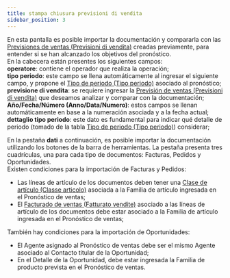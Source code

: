 ```yaml
---
title: stampa chiusura previsioni di vendita
sidebar_position: 3
---
```


En esta pantalla es posible importar la documentación y compararla con las [Previsiones de ventas (Previsioni di vendita)](/docs/crm/sales-forecast-crm/new-sales-forecast) creadas previamente, para entender si se han alcanzado los objetivos del pronóstico.  
En la cabecera están presentes los siguientes campos:  
**operatore**: contiene el operador que realiza la operación;  
**tipo periodo**: este campo se llena automáticamente al ingresar el siguiente campo, y propone el [Tipo de periodo (Tipo periodo)](/docs/configurations/tables/crm/sales-forecast/period-type) asociado al pronóstico;  
**previsione di vendita**: se requiere ingresar la [Previsión de ventas (Previsioni di vendita)](/docs/crm/sales-forecast-crm/new-sales-forecast) que deseamos analizar y comparar con la documentación;  
**Año/Fecha/Número (Anno/Data/Numero)**: estos campos se llenan automáticamente en base a la numeración asociada y a la fecha actual;  
**dettaglio tipo periodo**: este dato es fundamental para indicar qué detalle de periodo (tomado de la tabla [Tipo de periodo (Tipo periodo)](/docs/configurations/tables/crm/sales-forecast/period-type)) considerar;  

En la pestaña **dati** a continuación, es posible importar la documentación utilizando los botones de la barra de herramientas. La pestaña presenta tres cuadrículas, una para cada tipo de documentos: Facturas, Pedidos y Oportunidades.  
Existen condiciones para la importación de Facturas y Pedidos:  
- Las líneas de artículo de los documentos deben tener una [Clase de artículo (Classe articolo)](/docs/configurations/tables/logistics/item-class) asociada a la Familia de artículo ingresada en el Pronóstico de ventas;  
- El [Facturado de ventas (Fatturato vendite)](/docs/configurations/tables/sales/sales-turnover) asociado a las líneas de artículo de los documentos debe estar asociado a la Familia de artículo ingresada en el Pronóstico de ventas;  

También hay condiciones para la importación de Oportunidades:  
- El Agente asignado al Pronóstico de ventas debe ser el mismo Agente asociado al Contacto titular de la Oportunidad;  
- En el Detalle de la Oportunidad, debe estar ingresada la Familia de producto prevista en el Pronóstico de ventas.